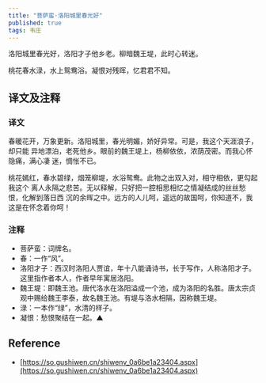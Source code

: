 ```yaml
---
title: "菩萨蛮·洛阳城里春光好"
published: true
tags: 韦庄
---
```


洛阳城里春光好，洛阳才子他乡老。柳暗魏王堤，此时心转迷。

桃花春水渌，水上鸳鸯浴。凝恨对残晖，忆君君不知。

## 译文及注释

### 译文

春暖花开，万象更新。洛阳城里，春光明媚，娇好异常。可是，我这个天涯浪子，却只能
异地漂泊，老死他乡。眼前的魏王堤上，杨柳依依，浓荫茂密。而我心怀隐痛，满心凄
迷，惆怅不已。

桃花嫣红，春水碧绿，烟笼柳堤，水浴鸳鸯。此物之出双入对，相守相依，更勾起我这个
离人永隔之悲苦。无以释解，只好把一腔相思相忆之情凝结成的丝丝愁恨，化解到落日西
沉的余晖之中。远方的人儿呵，遥远的故国呵，你知道不，我这是在怀念着你呵！

### 注释

- 菩萨蛮：词牌名。
- 春：一作“风”。
- 洛阳才子：西汉时洛阳人贾谊，年十八能诵诗书，长于写作，人称洛阳才子。这里指作者本人，作者早年寓居洛阳。
- 魏王堤：即魏王池。唐代洛水在洛阳溢成一个池，成为洛阳的名胜。唐太宗贞观中赐给魏王李泰，故名魏王池。有堤与洛水相隔，因称魏王堤。
- 渌：一本作“绿”，水清的样子。
- 凝恨：愁恨聚结在一起。▲

## Reference

- [https://so.gushiwen.cn/shiwenv_0a6be1a23404.aspx](https://so.gushiwen.cn/shiwenv_0a6be1a23404.aspx)